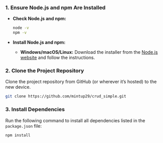 ### 1. **Ensure Node.js and npm Are Installed**

- **Check Node.js and npm:**

  ```bash
  node -v
  npm -v
  ```

- **Install Node.js and npm:**

  - **Windows/macOS/Linux:** Download the installer from the [Node.js website](https://nodejs.org/) and follow the instructions.

### 2. **Clone the Project Repository**

Clone the project repository from GitHub (or wherever it’s hosted) to the new device.

```bash
git clone https://github.com/mintup29/crud_simple.git
```

### 3. **Install Dependencies**

Run the following command to install all dependencies listed in the `package.json` file:

```bash
npm install
```
